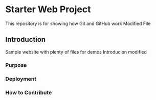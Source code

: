 # Starter Web Project

This repository is for showing how Git and GitHub work
Modified File
## Introduction

Sample website with plenty of files for demos
Introducion modified

### Purpose

### Deployment

### How to Contribute

